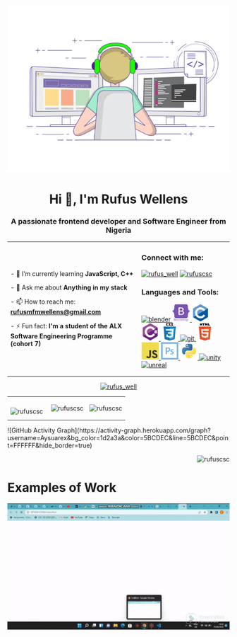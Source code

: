 <img src="https://github.com/Rufuscsc/Rufuscsc/blob/main/coding-freak.gif" alt="images">
<h1 align="center">Hi 👋, I'm Rufus Wellens</h1>
<h3 align="center">A passionate frontend developer and Software Engineer from Nigeria</h3>
<div>
       <table >
            <tr>
                <td>
                    <p>- 🌱 I’m currently learning <b>JavaScript, C++</b></p>
                    <p>- 💬 Ask me about <b>Anything in my stack</b></p>
                    <p>- 📫 How to reach me: <b><a href=rufusmfmwellens@gmail.com alt=email>rufusmfmwellens@gmail.com</a></b></p>
                    <p>- ⚡ Fun fact: <b>I'm a student of the ALX Software Engineering Programme (cohort 7)</b></p>
                </td>
                <td>
                    <h3 align="left">Connect with me:</h3>
                    <p align="left">
                    <a href="https://twitter.com/rufus_well" target="blank"><img align="center" src="https://raw.githubusercontent.com/rahuldkjain/github-profile-readme-generator/master/src/images/icons/Social/twitter.svg" alt="rufus_well" height="30" width="40" /></a>
                    <a href="https://instagram.com/rufuscsc" target="blank"><img align="center" src="https://raw.githubusercontent.com/rahuldkjain/github-profile-readme-generator/master/src/images/icons/Social/instagram.svg" alt="rufuscsc" height="30" width="40" /></a>
                    </p>
                    <h3 align="left">Languages and Tools:</h3>
                    <p align="left"> <a href="https://www.blender.org/" target="_blank" rel="noreferrer"> <img src="https://download.blender.org/branding/community/blender_community_badge_white.svg" alt="blender" width="40" height="40"/> </a> <a href="https://getbootstrap.com" target="_blank" rel="noreferrer"> <img src="https://raw.githubusercontent.com/devicons/devicon/master/icons/bootstrap/bootstrap-plain-wordmark.svg" alt="bootstrap" width="40" height="40"/> </a> <a href="https://www.cprogramming.com/" target="_blank" rel="noreferrer"> <img src="https://raw.githubusercontent.com/devicons/devicon/master/icons/c/c-original.svg" alt="c" width="40" height="40"/> </a> <a href="https://www.w3schools.com/cs/" target="_blank" rel="noreferrer"> <img src="https://raw.githubusercontent.com/devicons/devicon/master/icons/csharp/csharp-original.svg" alt="csharp" width="40" height="40"/> </a> <a href="https://www.w3schools.com/css/" target="_blank" rel="noreferrer"> <img src="https://raw.githubusercontent.com/devicons/devicon/master/icons/css3/css3-original-wordmark.svg" alt="css3" width="40" height="40"/> </a> <a href="https://git-scm.com/" target="_blank" rel="noreferrer"> <img src="https://www.vectorlogo.zone/logos/git-scm/git-scm-icon.svg" alt="git" width="40" height="40"/> </a> <a href="https://www.w3.org/html/" target="_blank" rel="noreferrer"> <img src="https://raw.githubusercontent.com/devicons/devicon/master/icons/html5/html5-original-wordmark.svg" alt="html5" width="40" height="40"/> </a> <a href="https://developer.mozilla.org/en-US/docs/Web/JavaScript" target="_blank" rel="noreferrer"> <img src="https://raw.githubusercontent.com/devicons/devicon/master/icons/javascript/javascript-original.svg" alt="javascript" width="40" height="40"/> </a> <a href="https://www.photoshop.com/en" target="_blank" rel="noreferrer"> <img src="https://raw.githubusercontent.com/devicons/devicon/master/icons/photoshop/photoshop-line.svg" alt="photoshop" width="40" height="40"/> </a> <a href="https://www.python.org" target="_blank" rel="noreferrer"> <img src="https://raw.githubusercontent.com/devicons/devicon/master/icons/python/python-original.svg" alt="python" width="40" height="40"/> </a> <a href="https://unity.com/" target="_blank" rel="noreferrer"> <img src="https://www.vectorlogo.zone/logos/unity3d/unity3d-icon.svg" alt="unity" width="40" height="40"/> </a> <a href="https://unrealengine.com/" target="_blank" rel="noreferrer"> <img src="https://raw.githubusercontent.com/kenangundogan/fontisto/036b7eca71aab1bef8e6a0518f7329f13ed62f6b/icons/svg/brand/unreal-engine.svg" alt="unreal" width="40" height="40"/> </a> </p>
                </td>
            </tr>
        </table>
</div>
<p align="center"> <a href="https://twitter.com/rufus_well" target="blank"><img src="https://img.shields.io/twitter/follow/rufus_well?logo=twitter&style=for-the-badge" alt="rufus_well" /></a> </p>
<table>
    <tr>
        <td>
            <p width="400"><img align="left" src="https://github-readme-stats.vercel.app/api/top-langs?username=rufuscsc&langs_count=6&count_private=true&layout=compact&theme=react&hide_border=true&bg_color=1d2a3a" alt="rufuscsc" /></p>
        </td>
        <td>
            <p width="400">&nbsp;<img align="center" src="https://github-readme-stats.vercel.app/api?username=rufuscsc&stroke=ffffff&background=1d2a3a&ring=5BCDEC&fire=5BCDEC&currStreakNum=ffffff&currStreakLabel=5BCDEC&sideNums=ffffff&sideLabels=ffffff&dates=ffffff&hide_border=true&theme=dark" alt="rufuscsc" /></p>
        </td>
        <td>
            <p width="400"><img align="center" src="https://github-readme-streak-stats.herokuapp.com/?user=rufuscsc&show_icons=true&count_private=true&theme=react&hide_border=true&bg_color=1d2a3a" alt="rufuscsc" /></p>
        </td>
    </tr>
</table>
![GitHub Activity Graph](https://activity-graph.herokuapp.com/graph?username=Aysuarex&bg_color=1d2a3a&color=5BCDEC&line=5BCDEC&point=FFFFFF&hide_border=true)
<p align="right"> <img src="https://komarev.com/ghpvc/?username=rufuscsc&label=Profile%20views&color=0e75b6&style=flat" alt="rufuscsc" /> </p>
<h1>Examples of Work</h1>
<img src="https://github.com/Rufuscsc/Rufuscsc/blob/main/ezgif-4-b53d05ecef.gif" alt="image" >
